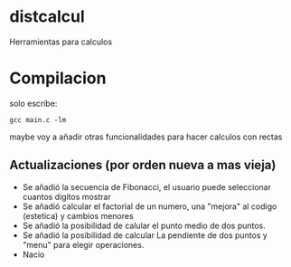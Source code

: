 # distcalcul
Herramientas para calculos
# Compilacion
solo escribe:
```
gcc main.c -lm
```
maybe voy a añadir otras funcionalidades para hacer calculos con rectas
## Actualizaciones (por orden nueva a mas vieja) 
* Se añadió la secuencia de Fibonacci, el usuario puede seleccionar cuantos digitos mostrar
* Se añadió calcular el factorial de un numero, una "mejora" al codigo (estetica) y cambios menores
* Se añadió la posibilidad de calular el punto medio de dos puntos.
* Se añadió la posibilidad de calcular La pendiente de dos puntos y "menu" para elegir operaciones.
* Nacio
